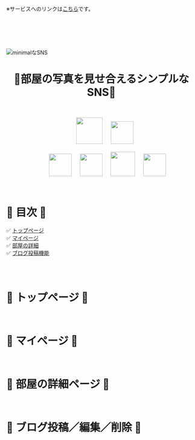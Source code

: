 ※サービスへのリンクは[こちら](http://13.115.139.14)です。

<br>
<br>
<br>
<br>

![minimalなSNS](http://13.115.139.14)
<h1 align="center">🔶部屋の写真を見せ合えるシンプルなSNS🔶</h1>
<br>
<!-- =========================== 使用技術 ============================== -->
<p align="center">
<a>　</a>
<a><a href="https://www.ruby-lang.org/ja/"><img src="https://user-images.githubusercontent.com/39142850/71774533-1ddf1780-2fb4-11ea-8560-753bed352838.png" width="70px;" /></a>
<a>　</a>
<a><a href="https://rubyonrails.org/"><img src="https://user-images.githubusercontent.com/39142850/71774548-731b2900-2fb4-11ea-99ba-565546c5acb4.png" height="60px;" /></a><br><br>
<a>　</a><a>　</a>
<a><a href="http://haml.info/"><img src="https://user-images.githubusercontent.com/39142850/71774618-b32edb80-2fb5-11ea-9050-d5929a49e9a5.png" height="60px;" /></a>
<a>　</a>
<a><a href="https://sass-lang.com/"><img src="https://user-images.githubusercontent.com/39142850/71774644-115bbe80-2fb6-11ea-822c-568eabde5228.png" height="60px" /></a>
<a>　</a>
<a><a href="https://jquery.com/"><img src="https://user-images.githubusercontent.com/39142850/71774768-d064a980-2fb7-11ea-88ad-4562c59470ae.png" height="65px;" /></a>
<a>　</a>
<a><a href="https://aws.amazon.com/"><img src="https://user-images.githubusercontent.com/39142850/71774786-37825e00-2fb8-11ea-8b90-bd652a58f1ad.png" height="60px;" /></a>
</p><br>


<!-- =========================== 目次 ============================== -->
# 📗 目次 📗
:white_check_mark: [トップページ]()<br>
:white_check_mark: [マイページ]()<br>
:white_check_mark: [部屋の詳細]()<br>
:white_check_mark: [ブログ投稿機能]()<br>

<br><br>

<!-- =========================== トップページ ============================== -->
# 🔷 トップページ 🔷

<img src="">
<br><br>

<!-- =========================== マイページ ============================== -->
# 🔷 マイページ 🔷

<img src="">
<br><br>

<!-- =========================== 部屋の詳細 ============================== -->

# 🔷 部屋の詳細ページ 🔷

<img src="">
<br><br>

<!-- =========================== ブログ投稿 ============================== -->

# 🔷 ブログ投稿／編集／削除 🔷

<img src="">
<br><br>